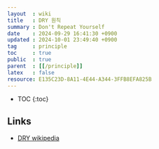 ```yaml
---
layout  : wiki
title   : DRY 원칙
summary : Don't Repeat Yourself
date    : 2024-09-29 16:41:30 +0900
updated : 2024-10-01 23:49:40 +0900
tag     : principle
toc     : true
public  : true
parent  : [[/principle]]
latex   : false
resource: E135C23D-8A11-4E44-A344-3FFB8EFA825B
---
```

* TOC
{:toc}

## Links
- [DRY wikipedia](https://en.wikipedia.org/wiki/Don%27t_repeat_yourself)
